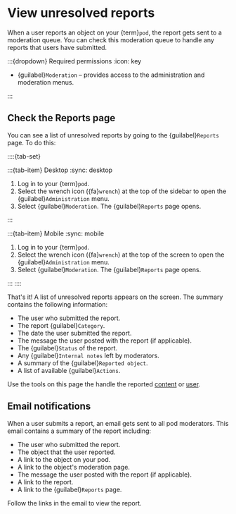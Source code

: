 # View unresolved reports

When a user reports an object on your {term}`pod`, the report gets sent to a moderation queue. You can check this moderation queue to handle any reports that users have submitted.

:::{dropdown} Required permissions
:icon: key

- {guilabel}`Moderation` – provides access to the administration and moderation menus.

:::

## Check the Reports page

You can see a list of unresolved reports by going to the {guilabel}`Reports` page. To do this:

::::{tab-set}

:::{tab-item} Desktop
:sync: desktop

1. Log in to your {term}`pod`.
2. Select the wrench icon ({fa}`wrench`) at the top of the sidebar to open the {guilabel}`Administration` menu.
3. Select {guilabel}`Moderation`. The {guilabel}`Reports` page opens.

:::

:::{tab-item} Mobile
:sync: mobile

1. Log in to your {term}`pod`.
2. Select the wrench icon ({fa}`wrench`) at the top of the screen to open the {guilabel}`Administration` menu.
3. Select {guilabel}`Moderation`. The {guilabel}`Reports` page opens.

:::
::::

That's it! A list of unresolved reports appears on the screen. The summary contains the following information:

- The user who submitted the report.
- The report {guilabel}`Category`.
- The date the user submitted the report.
- The message the user posted with the report (if applicable).
- The {guilabel}`Status` of the report.
- Any {guilabel}`Internal notes` left by moderators.
- A summary of the {guilabel}`Reported object`.
- A list of available {guilabel}`Actions`.

Use the tools on this page the handle the reported [content](content.md) or [user](users.md).

## Email notifications

When a user submits a report, an email gets sent to all pod moderators. This email contains a summary of the report including:

- The user who submitted the report.
- The object that the user reported.
- A link to the object on your pod.
- A link to the object's moderation page.
- The message the user posted with the report (if applicable).
- A link to the report.
- A link to the {guilabel}`Reports` page.

Follow the links in the email to view the report.
